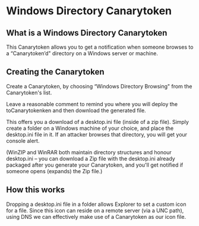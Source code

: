 # Windows Directory Canarytoken

## What is a Windows Directory Canarytoken

This Canarytoken allows you to get a notification when someone browses to a “Canarytoken’d" directory on a Windows server or machine.

## Creating the Canarytoken

Create a Canarytoken, by choosing “Windows Directory Browsing" from the Canarytoken's list.

Leave a reasonable comment to remind you where you will deploy the toCanarytokenken and then download the generated file.

This offers you a download of a desktop.ini file (inside of a zip file). Simply create a folder on a Windows machine of your choice, and place the desktop.ini file in it. If an attacker browses that directory, you will get your console alert.

(WinZIP and WinRAR both maintain directory structures and honour desktop.ini – you can download a Zip file with the desktop.ini already packaged after you generate your Canarytoken, and you'll get notified if someone opens (expands) the Zip file.)

## How this works

Dropping a desktop.ini file in a folder allows Explorer to set a custom icon for a file. Since this icon can reside on a remote server (via a UNC path), using DNS we can effectively make use of a Canarytoken as our icon file.
